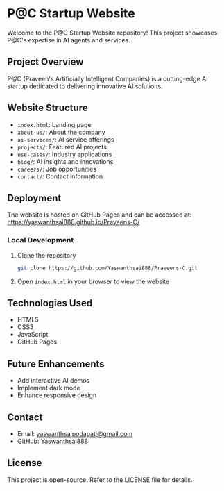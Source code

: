 # P@C Startup Website

Welcome to the P@C Startup Website repository! This project showcases P@C's expertise in AI agents and services.

## Project Overview

P@C (Praveen's Artificially Intelligent Companies) is a cutting-edge AI startup dedicated to delivering innovative AI solutions.

## Website Structure

- `index.html`: Landing page
- `about-us/`: About the company
- `ai-services/`: AI service offerings
- `projects/`: Featured AI projects
- `use-cases/`: Industry applications
- `blog/`: AI insights and innovations
- `careers/`: Job opportunities
- `contact/`: Contact information

## Deployment

The website is hosted on GitHub Pages and can be accessed at:
https://yaswanthsai888.github.io/Praveens-C/

### Local Development

1. Clone the repository
   ```bash
   git clone https://github.com/Yaswanthsai888/Praveens-C.git
   ```
2. Open `index.html` in your browser to view the website

## Technologies Used

- HTML5
- CSS3
- JavaScript
- GitHub Pages

## Future Enhancements

- Add interactive AI demos
- Implement dark mode
- Enhance responsive design

## Contact

- Email: yaswanthsaipodapati@gmail.com
- GitHub: [Yaswanthsai888](https://github.com/Yaswanthsai888)

## License

This project is open-source. Refer to the LICENSE file for details.
